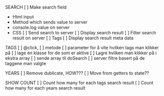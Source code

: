 SEARCH
[ ] Make search field
  - Html input
  - Method which sends value to server
  - console.log value on server
  - CSS
[ ] Send search to server
[ ] Display search result
[ ] Filter search result on server
[ ] Tags
[ ] Display search result meta data

TAGS
[ ] @click,
[ ] metode
[ ] parameter for å vite hvilken tags man klikker på
[ ] lage en klasse for de som  er aktive
[ ] Lagre hvilken man klikker på i ekstra array
[ ] sende array til doSearch
[ ] server filtre basert på de taggene man valgte

YEARS
[ ] Remove dublicate, HOW???
[ ] Move from getters to state??

SHOW COUNT
[ ] Count how many for each tags search result
[ ] Count how many for each years search result